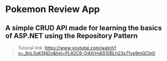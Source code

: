 # Pokemon Review App
## A simple CRUD API made for learning the basics of ASP.NET using the Repository Pattern
> Tutorial link: https://www.youtube.com/watch?v=_8nLSsK5NDo&list=PL82C6-O4XrHdiS10BLh23x71ve9mQCln0
